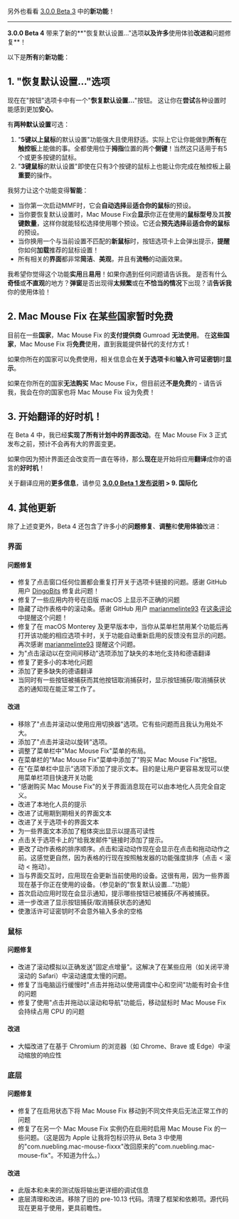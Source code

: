 另外也看看 [3.0.0 Beta 3](https://github.com/noah-nuebling/mac-mouse-fix/releases/tag/3.0.0-Beta-3) 中的**新功能**！

---

**3.0.0 Beta 4** 带来了新的**"恢复默认设置..."选项**以及许多**使用体验**改进和**问题修复**！

以下是**所有**的**新功能**：

## 1. "恢复默认设置..."选项

现在在"按钮"选项卡中有一个"**恢复默认设置...**"按钮。
这让你在**尝试**各种设置时能感到更加**安心**。

有**两种默认设置**可选：

1. "**5键以上鼠标**的默认设置"功能强大且使用舒适。实际上它让你能做到**所有**在**触控板**上能做的事。全都使用位于**拇指**位置的两个**侧键**！当然这只适用于有5个或更多按键的鼠标。
2. "**3键鼠标**的默认设置"即使在只有3个按键的鼠标上也能让你完成在触控板上最**重要**的操作。

我努力让这个功能变得**智能**：

- 当你第一次启动MMF时，它会**自动选择**最**适合你的鼠标**的预设。
- 当你要恢复默认设置时，Mac Mouse Fix会**显示**你正在使用的**鼠标型号**及其**按键数量**，这样你就能轻松选择使用哪个预设。它还会**预先选择**最**适合你的鼠标**的预设。
- 当你换用一个与当前设置不匹配的**新鼠标**时，按钮选项卡上会弹出提示，**提醒**你如何**加载**推荐的鼠标设置！
- 所有相关的**界面**都非常**简洁**、**美观**，并且有**流畅**的动画效果。

我希望你觉得这个功能**实用**且**易用**！如果你遇到任何问题请告诉我。
是否有什么**奇怪**或**不直观**的地方？**弹窗**是否出现得**太频繁**或在**不恰当的情况**下出现？请**告诉我**你的使用体验！

## 2. Mac Mouse Fix 在某些国家暂时免费

目前在一些**国家**，Mac Mouse Fix 的**支付提供商** Gumroad **无法使用**。
在**这些国家**，Mac Mouse Fix 将**免费**使用，直到我能提供替代的支付方式！

如果你所在的国家可以免费使用，相关信息会在**关于选项卡**和**输入许可证密钥**时**显示**。

如果在你所在的国家**无法购买** Mac Mouse Fix，但目前还**不是免费**的 - 请告诉我，我会在你的国家也将 Mac Mouse Fix 设为免费！

## 3. 开始翻译的好时机！

在 Beta 4 中，我已经**实现了所有计划中的界面改动**。在 Mac Mouse Fix 3 正式发布之前，预计不会再有大的界面变更。

如果你因为预计界面还会改变而一直在等待，那么**现在**是开始将应用**翻译**成你的语言的**好时机**！

关于翻译应用的**更多信息**，请参见 **[3.0.0 Beta 1 发布说明](https://github.com/noah-nuebling/mac-mouse-fix/releases/tag/3.0.0-Beta-1.1) > 9. 国际化**

## 4. 其他更新

除了上述变更外，Beta 4 还包含了许多小的**问题修复**、**调整**和**使用体验**改进：

### 界面

#### 问题修复

- 修复了点击窗口任何位置都会重复打开关于选项卡链接的问题。感谢 GitHub 用户 [DingoBits](https://github.com/DingoBits) 修复此问题！
- 修复了一些应用内符号在旧版 macOS 上显示不正确的问题
- 隐藏了动作表格中的滚动条。感谢 GitHub 用户 [marianmelinte93](https://github.com/marianmelinte93) 在[这条评论](https://github.com/noah-nuebling/mac-mouse-fix/discussions/366#discussioncomment-3728994)中提醒这个问题！
- 修复了在 macOS Monterey 及更早版本中，当你从菜单栏禁用某个功能后再打开该功能的相应选项卡时，关于功能自动重新启用的反馈没有显示的问题。再次感谢 [marianmelinte93](https://github.com/marianmelinte93) 提醒这个问题。
- 为"点击滚动以在空间间移动"选项添加了缺失的本地化支持和德语翻译
- 修复了更多小的本地化问题
- 添加了更多缺失的德语翻译
- 当同时有一些按钮被捕获而其他按钮取消捕获时，显示按钮捕获/取消捕获状态的通知现在能正常工作了。

#### 改进

- 移除了"点击并滚动以使用应用切换器"选项。它有些问题而且我认为用处不大。
- 添加了"点击并滚动以旋转"选项。
- 调整了菜单栏中"Mac Mouse Fix"菜单的布局。
- 在菜单栏的"Mac Mouse Fix"菜单中添加了"购买 Mac Mouse Fix"按钮。
- 在"在菜单栏中显示"选项下添加了提示文本。目的是让用户更容易发现可以使用菜单栏项目快速开关功能
- "感谢购买 Mac Mouse Fix"的关于界面消息现在可以由本地化人员完全自定义。
- 改进了本地化人员的提示
- 改进了试用期到期相关的界面文本
- 改进了关于选项卡的界面文本
- 为一些界面文本添加了粗体突出显示以提高可读性
- 点击关于选项卡上的"给我发邮件"链接时添加了提示。
- 更改了动作表格的排序顺序。点击和滚动动作现在会显示在点击和拖动动作之前。这感觉更自然，因为表格的行现在按照触发器的功能强度排序（点击 < 滚动 < 拖动）。
- 当与界面交互时，应用现在会更新当前使用的设备。这很有用，因为一些界面现在基于你正在使用的设备。（参见新的"恢复默认设置..."功能）
- 首次启动应用时现在会显示通知，提示哪些按钮已被捕获/不再被捕获。
- 进一步改进了显示按钮捕获/取消捕获状态的通知
- 使激活许可证密钥时不会意外输入多余的空格

### 鼠标

#### 问题修复

- 改进了滚动模拟以正确发送"固定点增量"。这解决了在某些应用（如关闭平滑滚动的 Safari）中滚动速度太慢的问题。
- 修复了当电脑运行缓慢时"点击并拖动以使用调度中心和空间"功能有时会卡住的问题
- 修复了使用"点击并拖动以滚动和导航"功能后，移动鼠标时 Mac Mouse Fix 会持续占用 CPU 的问题

#### 改进

- 大幅改进了在基于 Chromium 的浏览器（如 Chrome、Brave 或 Edge）中滚动缩放的响应性

### 底层

#### 问题修复

- 修复了在启用状态下将 Mac Mouse Fix 移动到不同文件夹后无法正常工作的问题
- 修复了在另一个 Mac Mouse Fix 实例仍在启用时启用 Mac Mouse Fix 的一些问题。（这是因为 Apple 让我将包标识符从 Beta 3 中使用的"com.nuebling.mac-mouse-fixxx"改回原来的"com.nuebling.mac-mouse-fix"。不知道为什么。）

#### 改进

- 此版本和未来的测试版将输出更详细的调试信息
- 底层清理和改进。移除了旧的 pre-10.13 代码。清理了框架和依赖项。源代码现在更易于使用，更具前瞻性。